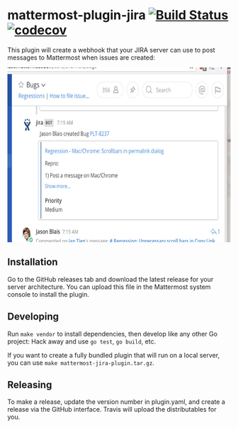 # mattermost-plugin-jira [![Build Status](https://travis-ci.org/mattermost/mattermost-plugin-jira.svg?branch=master)](https://travis-ci.org/mattermost/mattermost-plugin-jira) [![codecov](https://codecov.io/gh/mattermost/mattermost-plugin-jira/branch/master/graph/badge.svg)](https://codecov.io/gh/mattermost/mattermost-plugin-jira)

This plugin will create a webhook that your JIRA server can use to post messages to Mattermost when issues are created:

<img src="screenshot.png" width="667" height="394" />

## Installation

Go to the GitHub releases tab and download the latest release for your server architecture. You can upload this file in the Mattermost system console to install the plugin.

## Developing

Run `make vendor` to install dependencies, then develop like any other Go project: Hack away and use `go test`, `go build`, etc.

If you want to create a fully bundled plugin that will run on a local server, you can use `make mattermost-jira-plugin.tar.gz`.

## Releasing

To make a release, update the version number in plugin.yaml, and create a release via the GitHub interface. Travis will upload the distributables for you.
